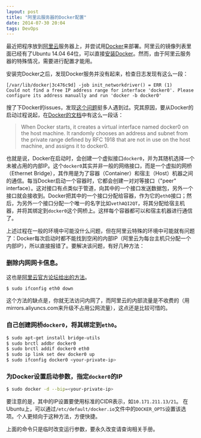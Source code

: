 ```yaml
---
layout: post
title: "阿里云服务器的Docker配置"
date: 2014-07-30 20:04
tags: DevOps
---
```


最近把程序放到[阿里云](http://www.aliyun.com)服务器上，并尝试用[Docker](https://www.docker.com)来部署。阿里云的镜像列表里面已经有了Ubuntu 14.04 64位，可以直接[安装Docker](https://docs.docker.com/installation/ubuntulinux/)。然而，由于阿里云服务器的特殊情况，需要进行配置才能用。

安装完Docker之后，发现Docker服务并没有起来，检查日志发现有这么一段：

~~~
[/var/lib/docker|3c476c9d] -job init_networkdriver() = ERR (1)
Could not find a free IP address range for interface 'docker0'. Please configure its address manually and run 'docker -b docker0'
~~~

搜了下Docker的issues，发现[这个问题](https://github.com/docker/docker/issues/362)挺多人遇到过。究其原因，要从Docker的启动过程说起，在[Docker的文档](https://docs.docker.com/articles/networking/)中有这么一段话：

> When Docker starts, it creates a virtual interface named docker0 on the host machine. It randomly chooses an address and subnet from the private range defined by RFC 1918 that are not in use on the host machine, and assigns it to docker0.

也就是说，Docker在启动时，会创建一个虚拟接口`docker0`，并为其随机选择一个未被占用的内部IP。这个`docker0`其实并非一般的网络接口，而是一个虚拟的网桥（Ethernet Bridge），其作用是为了容器（Container）和宿主（Host）机器之间的通信。每当Docker启动一个容器时，它都会创建一对对等接口（"peer" interface）。这对接口有点类似于管道，向其中的一个接口发送数据包，另外一个接口就会接收到。Docker把其中的一个接口分配给容器，作为它的`eth0`接口；然后，为另外一个接口分配一个唯一的名字比如`vethAQI2QT`，将其分配给宿主机器，并将其绑定到`docker0`这个网桥上。这样每个容器都可以和宿主机器进行通信了。

上述过程在一般的环境中可能没什么问题，但在阿里云特殊的环境中可能就有问题了：Docker每次启动时都不能找到空闲的内部IP（阿里云为每台主机只分配一个内部IP），所以直接报错了。要解决该问题，有好几种方法：

### 删除内网网卡信息。

这也是[阿里云官方论坛给出的方法](http://bbs.aliyun.com/read/152090.html)。

~~~ bash
$ sudo ifconfig eth0 down
~~~

这个方法的缺点是，你就无法访问内网了，而阿里云的内部流量是不收费的（用mirrors.aliyuncs.com来升级不占用公网流量），这点还是比较可惜的。

### 自己创建网桥`docker0`，将其绑定到`eth0`。

~~~ bash
$ sudo apt-get install bridge-utils
$ sudo brctl addbr docker0
$ sudo brctl addif docker0 eth0
$ sudo ip link set dev docker0 up
$ sudo ifconfig docker0 <your-private-ip>
~~~

### 为Docker设置启动参数，指定`docker0`的IP

~~~ bash
$ sudo docker -d --bip=<your-private-ip>
~~~

要注意的是，其中的IP设置要使用标准的CIDR表示，如`10.171.211.13/21`。 在Ubuntu上，可以通过`/etc/default/docker.io`文件中的`DOCKER_OPTS`设置该选项。个人更倾向于这种方法，方便快捷。

上面的命令只是临时改变运行参数，要永久改变请查询相关手册。
